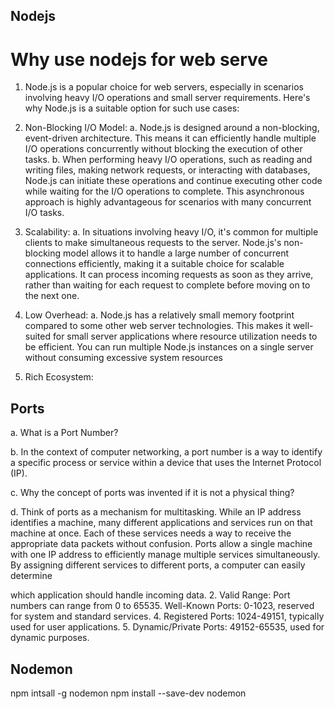 ## Nodejs

# Why use nodejs for web serve
1. Node.js is a popular choice for web servers, especially in
scenarios involving heavy I/O operations and small server
requirements. Here's why Node.js is a suitable option for such
use cases:

2. Non-Blocking I/O Model:
a. Node.js is designed around a non-blocking, event-driven
architecture. This means it can efficiently handle multiple
I/O operations concurrently without blocking the execution
of other tasks.
b. When performing heavy I/O operations, such as reading
and writing files, making network requests, or interacting
with databases, Node.js can initiate these operations and
continue executing other code while waiting for the I/O
operations to complete. This asynchronous approach is
highly advantageous for scenarios with many concurrent
I/O tasks.

3. Scalability:
a. In situations involving heavy I/O, it's common for multiple
clients to make simultaneous requests to the server.
Node.js's non-blocking model allows it to handle a large
number of concurrent connections efficiently, making it a
suitable choice for scalable applications. It can process
incoming requests as soon as they arrive, rather than
waiting for each request to complete before moving on to
the next one.

4. Low Overhead:
a. Node.js has a relatively small memory footprint compared
to some other web server technologies. This makes it
well-suited for small server applications where resource
utilization needs to be efficient. You can run multiple
Node.js instances on a single server without consuming
excessive system resources

5. Rich Ecosystem:


## Ports
a. What is a Port Number?

b. In the context of computer networking, a port number is a
way to identify a specific process or service within a device
that uses the Internet Protocol (IP).

c. Why the concept of ports was invented if it is not a
physical thing?

d. Think of ports as a mechanism for multitasking. While an
IP address identifies a machine, many different
applications and services run on that machine at once.
Each of these services needs a way to receive the
appropriate data packets without confusion. Ports allow a
single machine with one IP address to efficiently manage
multiple services simultaneously. By assigning different
services to different ports, a computer can easily determine

which application should handle incoming data.
2. Valid Range: Port numbers can range from 0 to 65535.
Well-Known Ports: 0-1023, reserved for system and standard
services.
4. Registered Ports: 1024-49151, typically used for user
applications.
5. Dynamic/Private Ports: 49152-65535, used for dynamic
purposes.


## Nodemon
npm intsall -g nodemon
npm install --save-dev nodemon

